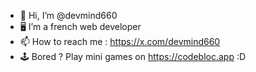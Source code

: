 - 👋 Hi, I’m @devmind660
- 🖥 I’m a french web developer
- 📫 How to reach me : https://x.com/devmind660
- 🕹️ Bored ? Play mini games on https://codebloc.app :D

<!---
devmind660/devmind660 is a ✨ special ✨ repository because its `README.md` (this file) appears on your GitHub profile.
You can click the Preview link to take a look at your changes.
--->
